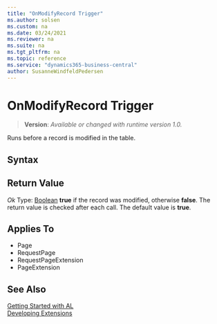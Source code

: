 ```yaml
---
title: "OnModifyRecord Trigger"
ms.author: solsen
ms.custom: na
ms.date: 03/24/2021
ms.reviewer: na
ms.suite: na
ms.tgt_pltfrm: na
ms.topic: reference
ms.service: "dynamics365-business-central"
author: SusanneWindfeldPedersen
---
```

[//]: # (START>DO_NOT_EDIT)
[//]: # (IMPORTANT:Do not edit any of the content between here and the END>DO_NOT_EDIT.)
[//]: # (Any modifications should be made in the .xml files in the ModernDev repo.)
# OnModifyRecord Trigger
> **Version**: _Available or changed with runtime version 1.0._

Runs before a record is modified in the table.

## Syntax


## Return Value

*Ok*
    Type: [Boolean](../methods-auto/boolean/boolean-data-type.md)
**true** if the record was modified, otherwise **false**. The return value is checked after each call. The default value is **true**.

## Applies To
- Page
- RequestPage
- RequestPageExtension
- PageExtension


[//]: # (IMPORTANT: END>DO_NOT_EDIT)
## See Also  
[Getting Started with AL](../devenv-get-started.md)  
[Developing Extensions](../devenv-dev-overview.md)  